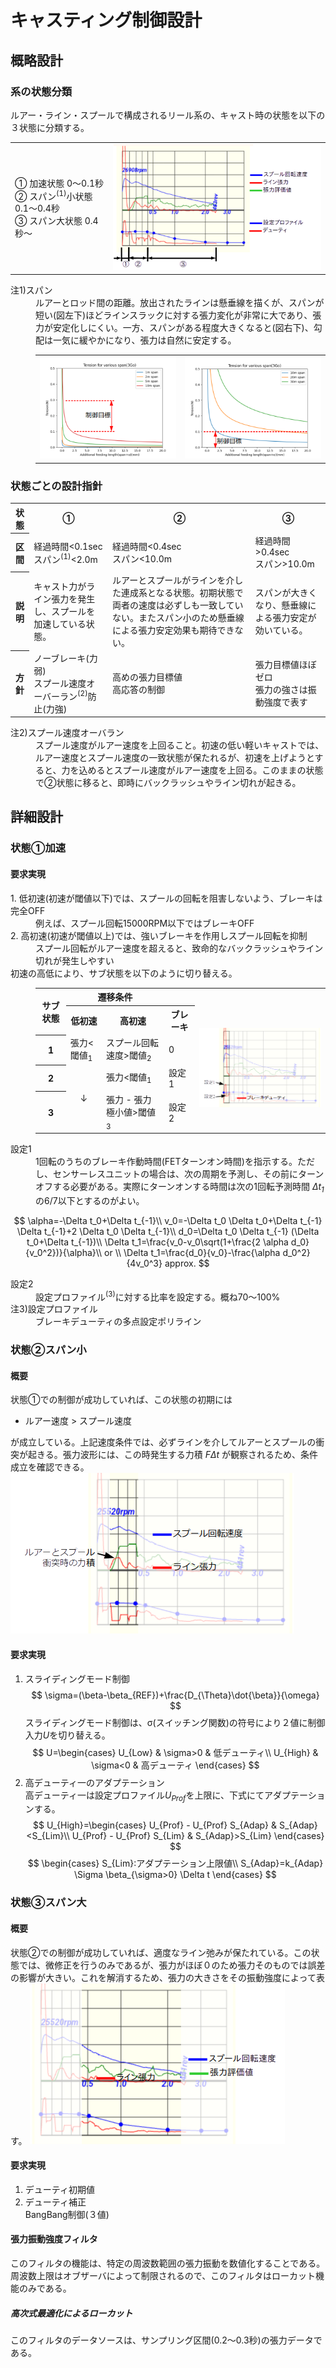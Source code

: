 # キャスティング制御設計

## 概略設計

### 系の状態分類
ルアー・ライン・スプールで構成されるリール系の、キャスト時の状態を以下の３状態に分類する。
<table>
<tr><td>
① 加速状態  0〜0.1秒<br>
② スパン<sup>(1)</sup>小状態  0.1〜0.4秒<br>
③ スパン大状態  0.4秒〜
<td>
<img src="fig01.png" />
</table>

<dl>
<dt> 注1)スパン</dt>
<dd>ルアーとロッド間の距離。放出されたラインは懸垂線を描くが、スパンが短い(図左下)ほどラインスラックに対する張力変化が非常に大であり、張力が安定化しにくい。一方、スパンがある程度大きくなると(図右下)、勾配は一気に緩やかになり、張力は自然に安定する。</dd>
<dd>
<table>
<tr><td><img src="fig02a.png" width="400"/><td><img src="fig02b.png" width="400"/></tr>
</table>
</dd>
</dl>

### 状態ごとの設計指針
<table>
<tr><th>状態<th>①<th>②<th>③</tr>
<tr><th>区間<td>経過時間<0.1sec<br>スパン<sup>(1)</sup><2.0m<td>経過時間<0.4sec<br>スパン<10.0m<td>経過時間>0.4sec<br>スパン>10.0m</tr>
<tr><th>説明<td>キャスト力がライン張力を発生し、スプールを加速している状態。
<td>ルアーとスプールがラインを介した連成系となる状態。初期状態で両者の速度は必ずしも一致していない。またスパン小のため懸垂線による張力安定効果も期待できない。
<td>スパンが大きくなり、懸垂線による張力安定が効いている。
</tr>
<tr><th>方針<td>ノーブレーキ(力弱)<br>スプール速度オーバーラン<sup>(2)</sup>防止(力強)<td>高めの張力目標値<br>高応答の制御<td>張力目標値ほぼゼロ<br>張力の強さは振動強度で表す</tr>
</table>

<dl>
<dt> 注2)スプール速度オーバラン</dt>
<dd>スプール速度がルアー速度を上回ること。初速の低い軽いキャストでは、ルアー速度とスプール速度の一致状態が保たれるが、初速を上げようとすると、力を込めるとスプール速度がルアー速度を上回る。このままの状態で②状態に移ると、即時にバックラッシュやライン切れが起きる。
</dl>

## 詳細設計
### 状態①加速  
#### 要求実現
<dl>
<dt>1. 低初速(初速が閾値以下)では、スプールの回転を阻害しないよう、ブレーキは完全OFF</dt>
<dd>例えば、スプール回転15000RPM以下ではブレーキOFF</dd>
<dt>2. 高初速(初速が閾値以上)では、強いブレーキを作用しスプール回転を抑制</dt>  
<dd>スプール回転がルアー速度を超えると、致命的なバックラッシュやライン切れが発生しやすい</dd>
<dt>初速の高低により、サブ状態を以下のように切り替える。</dt>
<dd>
<table>
<tr><th rowspan="2">サブ状態<th colspan="2">遷移条件
<tr><th>低初速<th>高初速<th>ブレーキ<td rowspan="4"><img src="fig03.png" />
</tr>
<tr><th>1<td>張力&lt;閾値<sub>1</sub><td>スプール回転速度&gt;閾値<sub>2</sub><td>0</tr>
<tr><th>2<td rowspan="2" align="center">↓<td>張力&lt;閾値<sub>1</sub><td>設定1</tr>
<tr><th>3<td>張力 - 張力極小値&gt;閾値<sub>3</sub><td>設定2</tr>
</table>
</dd>
</dl>

<dl>
<dt>設定1</dt><dd>1回転のうちのブレーキ作動時間(FETターンオン時間)を指示する。ただし、センサーレスユニットの場合は、次の周期を予測し、その前にターンオフする必要がある。実際にターンオンする時間は次の1回転予測時間 <i>&Delta;t<sub>1</sub></i> の6/7以下とするのがよい。</dd>

$$
\alpha=-\Delta t_0+\Delta t_{-1}\\
v_0=-\Delta t_0 \Delta t_0+\Delta t_{-1} \Delta t_{-1}+2 \Delta t_0 \Delta t_{-1}\\
d_0=\Delta t_0 \Delta t_{-1} (\Delta t_0+\Delta t_{-1})\\
\Delta t_1=\frac{v_0-v_0\sqrt(1+\frac{2 \alpha d_0}{v_0^2})}{\alpha}\\
or \\
\Delta t_1=\frac{d_0}{v_0}-\frac{\alpha d_0^2}{4v_0^3}   approx.
$$

<dt>設定2</dt><dd>設定プロファイル<sup>(3)</sup>に対する比率を設定する。概ね70〜100%</dd>
<dt>注3)設定プロファイル</dt><dd>ブレーキデューティの多点設定ポリライン
</dd>
</dl>

### 状態②スパン小  
#### 概要
状態①での制御が成功していれば、この状態の初期には
  - ルアー速度 > スプール速度

が成立している。上記速度条件では、必ずラインを介してルアーとスプールの衝突が起きる。張力波形には、この時発生する力積 *F&Delta;t* が観察されるため、条件成立を確認できる。
<img src="fig04.png" />

#### 要求実現  
1. スライディングモード制御  
$$
\sigma=(\beta-\beta_{REF})+\frac{D_{\Theta}\dot{\beta}}{\omega}
$$
スライディングモード制御は、&sigma;(スイッチング関数)の符号により２値に制御入力$U$を切り替える。
$$
U=\begin{cases}
U_{Low} & \sigma>0 &  低デューティ\\
U_{High} & \sigma<0 &  高デューティ
\end{cases}
$$
2. 高デューティ一のアダプテーション  
高デューティ一は設定プロファイル$U_{Prof}$を上限に、下式にてアダプテーションする。
$$
U_{High}=\begin{cases}
U_{Prof} - U_{Prof} S_{Adap} & S_{Adap}<S_{Lim}\\
U_{Prof} - U_{Prof} S_{Lim} & S_{Adap}>S_{Lim}
\end{cases}
$$
$$
\begin{cases}
S_{Lim}:アダプテーション上限値\\
S_{Adap}=k_{Adap} \Sigma \beta_{\sigma>0} \Delta t
\end{cases}
$$

### 状態③スパン大  
#### 概要
状態②での制御が成功していれば、適度なライン弛みが保たれている。この状態では、微修正を行うのみであるが、張力がほぼ０のため張力そのものでは誤差の影響が大きい。これを解消するため、張力の大きさをその振動強度によって表す。
<img src="fig05.png" />

#### 要求実現  
1. デューティ初期値  
2. デューティ補正  
BangBang制御(３値)

#### 張力振動強度フィルタ  
このフィルタの機能は、特定の周波数範囲の張力振動を数値化することである。周波数上限はオブザーバによって制限されるので、このフィルタはローカット機能のみである。
##### 高次式最適化によるローカット  
このフィルタのデータソースは、サンプリング区間(0.2〜0.3秒)の張力データである。